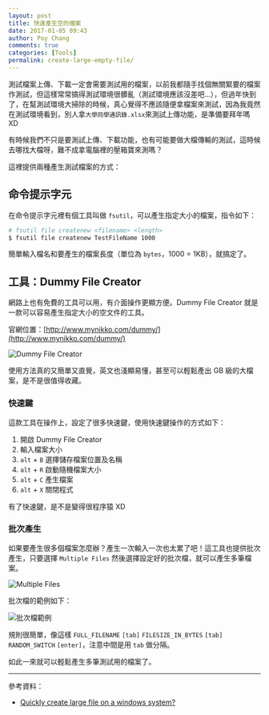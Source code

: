 ```yaml
---
layout: post
title: 快速產生空的檔案
date: 2017-01-05 09:43
author: Poy Chang
comments: true
categories: [Tools]
permalink: create-large-empty-file/
---
```

測試檔案上傳、下載一定會需要測試用的檔案，以前我都隨手找個無關緊要的檔案作測試，但這樣常常搞得測試環境很髒亂（測試環境應該沒差吧...），但過年快到了，在幫測試環境大掃除的時候，真心覺得不應該隨便拿檔案來測試，因為我竟然在測試環境看到，別人拿`大學同學通訊錄.xlsx`來測試上傳功能，是準備要拜年嗎 XD

有時候我們不只是要測試上傳、下載功能，也有可能要做大檔傳輸的測試，這時候去哪找大檔呀，難不成拿電腦裡的壓箱寶來測嗎？

這裡提供兩種產生測試檔案的方式：

## 命令提示字元

在命令提示字元裡有個工具叫做 `fsutil`，可以產生指定大小的檔案，指令如下：

```bash
# fsutil file createnew <filename> <length>
$ fsutil file createnew TestFileName 1000
```

簡單輸入檔名和要產生的檔案長度（單位為 `bytes`，1000 = 1KB），就搞定了。

## 工具：Dummy File Creator

網路上也有免費的工具可以用，有介面操作更顯方便。Dummy File Creator 就是一款可以容易產生指定大小的空文件的工具。

官網位置：[http://www.mynikko.com/dummy/](http://www.mynikko.com/dummy/)

![Dummy File Creator](http://i.imgur.com/5nKvivd.png)

使用方法真的又簡單又直覺，英文也淺顯易懂，甚至可以輕鬆產出 GB 級的大檔案，是不是很值得收藏。

### 快速鍵

這款工具在操作上，設定了很多快速鍵，使用快速鍵操作的方式如下：

1. 開啟 Dummy File Creator
2. 輸入檔案大小
3. `alt` + `B` 選擇儲存檔案位置及名稱
4. `alt` + `R` 啟動隨機檔案大小
5. `alt` + `C` 產生檔案
6. `alt` + `X` 關閉程式

有了快速鍵，是不是變得很程序猿 XD

### 批次產生

如果要產生很多個檔案怎麼辦？產生一次輸入一次也太累了吧！這工具也提供批次產生，只要選擇 `Multiple Files` 然後選擇設定好的批次檔，就可以產生多筆檔案。

![Multiple Files](http://i.imgur.com/SWiba8y.png)

批次檔的範例如下：

![批次檔範例](http://i.imgur.com/hUlcJxL.png)

規則很簡單，像這樣 `FULL_FILENAME` `[tab]` `FILESIZE_IN_BYTES` `[tab]` `RANDOM_SWITCH` `[enter]`，注意中間是用 `tab` 做分隔。

如此一來就可以輕鬆產生多筆測試用的檔案了。

----------

參考資料：

* [Quickly create large file on a windows system?](http://stackoverflow.com/questions/982659/quickly-create-large-file-on-a-windows-system)